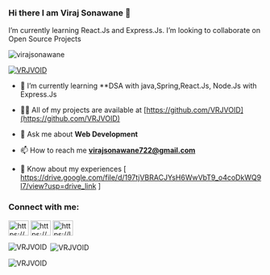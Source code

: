 ### Hi there I am Viraj Sonawane 👋
 I’m currently learning React.Js and Express.Js.
 I’m looking to collaborate on Open Source Projects
<!--
**VRJVOID/VRJVOID** is a ✨ _special_ ✨ repository because its `README.md` (this file) appears on your GitHub profile.

Here are some ideas to get you started:

- 🔭 I’m currently working on ...
- 🌱 I’m currently learning ...
- 👯 I’m looking to collaborate on ...
- 🤔 I’m looking for help with ...
- 💬 Ask me about ...
- 📫 How to reach me: ...
- 😄 Pronouns: ...
- ⚡ Fun fact: ...
-->


<p align="left"> <img src="https://komarev.com/ghpvc/?username=virajsonawane&label=Profile%20views&color=0e75b6&style=flat" alt="virajsonawane" /> </p>

<p align="left"> <a href="https://github.com/ryo-ma/github-profile-trophy"><img src="https://github-profile-trophy.vercel.app/?username=VRJVOID" alt="VRJVOID" /></a> </p>

- 🌱 I’m currently learning **DSA with java,Spring,React.Js, Node.Js with Express.Js

- 👨‍💻 All of my projects are available at [https://github.com/VRJVOID](https://github.com/VRJVOID)

- 💬 Ask me about **Web Development**

- 📫 How to reach me **virajsonawane722@gmail.com**

- 📄 Know about my experiences [ https://drive.google.com/file/d/197tjVBRACJYsH6WwVbT9_o4coDkWQ9l7/view?usp=drive_link ]

<h3 align="left">Connect with me:</h3>
<p align="left">
<a href="https://www.linkedin.com/in/viraj-sonawane-ba22a3203/" target="blank"><img align="center" src="https://raw.githubusercontent.com/rahuldkjain/github-profile-readme-generator/master/src/images/icons/Social/linked-in-alt.svg" alt="https://www.linkedin.com/in/viraj-sonawane-ba22a3203/" height="30" width="40" /></a>
<a href="https://instagram.com/https://www.instagram.com/void__42/" target="blank"><img align="center" src="https://raw.githubusercontent.com/rahuldkjain/github-profile-readme-generator/master/src/images/icons/Social/instagram.svg" alt="https://www.instagram.com/void__42/" height="30" width="40" /></a>
<a href="https://www.leetcode.com/https://leetcode.com/void46/" target="blank"><img align="center" src="https://raw.githubusercontent.com/rahuldkjain/github-profile-readme-generator/master/src/images/icons/Social/leet-code.svg" alt="https://leetcode.com/void46/" height="30" width="40" /></a>
</p>

<p><img align="left" src="https://github-readme-stats.vercel.app/api/top-langs?username=VRJVOID&show_icons=true&locale=en&layout=compact" alt="VRJVOID" /></p>

<p>&nbsp;<img align="center" src="https://github-readme-stats.vercel.app/api?username=VRJVOID&show_icons=true&locale=en" alt="VRJVOID" /></p>

<p><img align="center" src="https://github-readme-streak-stats.herokuapp.com/?user=VRJVOID&" alt="VRJVOID" /></p>
